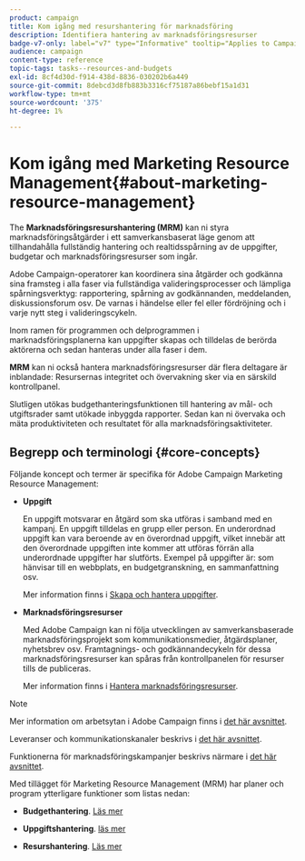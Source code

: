 ```yaml
---
product: campaign
title: Kom igång med resurshantering för marknadsföring
description: Identifiera hantering av marknadsföringsresurser
badge-v7-only: label="v7" type="Informative" tooltip="Applies to Campaign Classic v7 only"
audience: campaign
content-type: reference
topic-tags: tasks--resources-and-budgets
exl-id: 8cf4d30d-f914-438d-8836-030202b6a449
source-git-commit: 8debcd3d8fb883b3316cf75187a86bebf15a1d31
workflow-type: tm+mt
source-wordcount: '375'
ht-degree: 1%

---
```


# Kom igång med Marketing Resource Management{#about-marketing-resource-management}



The **Marknadsföringsresurshantering (MRM)** kan ni styra marknadsföringsåtgärder i ett samverkansbaserat läge genom att tillhandahålla fullständig hantering och realtidsspårning av de uppgifter, budgetar och marknadsföringsresurser som ingår.

Adobe Campaign-operatorer kan koordinera sina åtgärder och godkänna sina framsteg i alla faser via fullständiga valideringsprocesser och lämpliga spårningsverktyg: rapportering, spårning av godkännanden, meddelanden, diskussionsforum osv. De varnas i händelse eller fel eller fördröjning och i varje nytt steg i valideringscykeln.

Inom ramen för programmen och delprogrammen i marknadsföringsplanerna kan uppgifter skapas och tilldelas de berörda aktörerna och sedan hanteras under alla faser i dem.

**MRM** kan ni också hantera marknadsföringsresurser där flera deltagare är inblandade: Resursernas integritet och övervakning sker via en särskild kontrollpanel.

Slutligen utökas budgethanteringsfunktionen till hantering av mål- och utgiftsrader samt utökade inbyggda rapporter. Sedan kan ni övervaka och mäta produktiviteten och resultatet för alla marknadsföringsaktiviteter.

## Begrepp och terminologi {#core-concepts}

Följande koncept och termer är specifika för Adobe Campaign Marketing Resource Management:

* **Uppgift**

   En uppgift motsvarar en åtgärd som ska utföras i samband med en kampanj. En uppgift tilldelas en grupp eller person. En underordnad uppgift kan vara beroende av en överordnad uppgift, vilket innebär att den överordnade uppgiften inte kommer att utföras förrän alla underordnade uppgifter har slutförts. Exempel på uppgifter är: som hänvisar till en webbplats, en budgetgranskning, en sammanfattning osv.

   Mer information finns i [Skapa och hantera uppgifter](../../mrm/using/creating-and-managing-tasks.md).

* **Marknadsföringsresurser**

   Med Adobe Campaign kan ni följa utvecklingen av samverkansbaserade marknadsföringsprojekt som kommunikationsmedier, åtgärdsplaner, nyhetsbrev osv. Framtagnings- och godkännandecykeln för dessa marknadsföringsresurser kan spåras från kontrollpanelen för resurser tills de publiceras.

   Mer information finns i [Hantera marknadsföringsresurser](../../mrm/using/managing-marketing-resources.md).

>[!NOTE]
>
>Mer information om arbetsytan i Adobe Campaign finns i [det här avsnittet](../../platform/using/adobe-campaign-workspace.md).
>  
>Leveranser och kommunikationskanaler beskrivs i [det här avsnittet](../../delivery/using/steps-about-delivery-creation-steps.md).
>
>Funktionerna för marknadsföringskampanjer beskrivs närmare i [det här avsnittet](../../campaign/using/accessing-marketing-campaigns.md).

Med tillägget för Marketing Resource Management (MRM) har planer och program ytterligare funktioner som listas nedan:

* **Budgethantering**. [Läs mer](../../mrm/using/controlling-costs.md)

* **Uppgiftshantering**. [läs mer](../../mrm/using/creating-and-managing-tasks.md)

* **Resurshantering**. [Läs mer](../../mrm/using/managing-marketing-resources.md)
